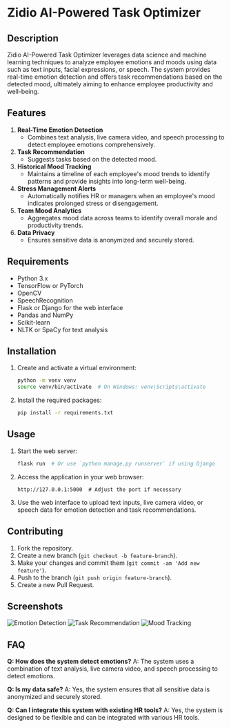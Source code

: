 # Zidio AI-Powered Task Optimizer

## Description
Zidio AI-Powered Task Optimizer leverages data science and machine learning techniques to analyze employee emotions and moods using data such as text inputs, facial expressions, or speech. The system provides real-time emotion detection and offers task recommendations based on the detected mood, ultimately aiming to enhance employee productivity and well-being.

## Features
1. **Real-Time Emotion Detection**
   - Combines text analysis, live camera video, and speech processing to detect employee emotions comprehensively.
2. **Task Recommendation**
   - Suggests tasks based on the detected mood.
3. **Historical Mood Tracking**
   - Maintains a timeline of each employee's mood trends to identify patterns and provide insights into long-term well-being.
4. **Stress Management Alerts**
   - Automatically notifies HR or managers when an employee's mood indicates prolonged stress or disengagement.
5. **Team Mood Analytics**
   - Aggregates mood data across teams to identify overall morale and productivity trends.
6. **Data Privacy**
   - Ensures sensitive data is anonymized and securely stored.

## Requirements
- Python 3.x
- TensorFlow or PyTorch
- OpenCV
- SpeechRecognition
- Flask or Django for the web interface
- Pandas and NumPy
- Scikit-learn
- NLTK or SpaCy for text analysis

## Installation

1. Create and activate a virtual environment:
    ```bash
    python -m venv venv
    source venv/bin/activate  # On Windows: venv\Scripts\activate
    ```

2. Install the required packages:
    ```bash
    pip install -r requirements.txt
    ```

## Usage
1. Start the web server:
    ```bash
    flask run  # Or use `python manage.py runserver` if using Django
    ```

2. Access the application in your web browser:
    ```
    http://127.0.0.1:5000  # Adjust the port if necessary
    ```

3. Use the web interface to upload text inputs, live camera video, or speech data for emotion detection and task recommendations.

## Contributing
1. Fork the repository.
2. Create a new branch (`git checkout -b feature-branch`).
3. Make your changes and commit them (`git commit -am 'Add new feature'`).
4. Push to the branch (`git push origin feature-branch`).
5. Create a new Pull Request.

## Screenshots
![Emotion Detection](screenshots/emotion_detection.png)
![Task Recommendation](screenshots/task_recommendation.png)
![Mood Tracking](screenshots/mood_tracking.png)

## FAQ
**Q: How does the system detect emotions?**
A: The system uses a combination of text analysis, live camera video, and speech processing to detect emotions.

**Q: Is my data safe?**
A: Yes, the system ensures that all sensitive data is anonymized and securely stored.

**Q: Can I integrate this system with existing HR tools?**
A: Yes, the system is designed to be flexible and can be integrated with various HR tools.
